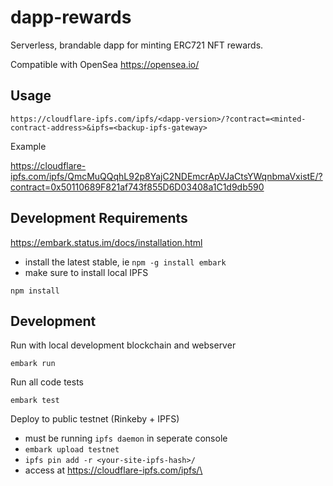 # dapp-rewards
Serverless, brandable dapp for minting ERC721 NFT rewards.

Compatible with OpenSea https://opensea.io/

## Usage

`https://cloudflare-ipfs.com/ipfs/<dapp-version>/?contract=<minted-contract-address>&ipfs=<backup-ipfs-gateway>`

Example

https://cloudflare-ipfs.com/ipfs/QmcMuQQqhL92p8YajC2NDEmcrApVJaCtsYWqnbmaVxistE/?contract=0x50110689F821af743f855D6D03408a1C1d9db590

## Development Requirements

https://embark.status.im/docs/installation.html
- install the latest stable, ie `npm -g install embark`
- make sure to install local IPFS

`npm install`

## Development

Run with local development blockchain and webserver

`embark run`

Run all code tests

`embark test`

Deploy to public testnet (Rinkeby + IPFS)
- must be running `ipfs daemon` in seperate console
- `embark upload testnet`
- `ipfs pin add -r <your-site-ipfs-hash>/`
- access at https://cloudflare-ipfs.com/ipfs/\<your-site-ipfs-hash>


